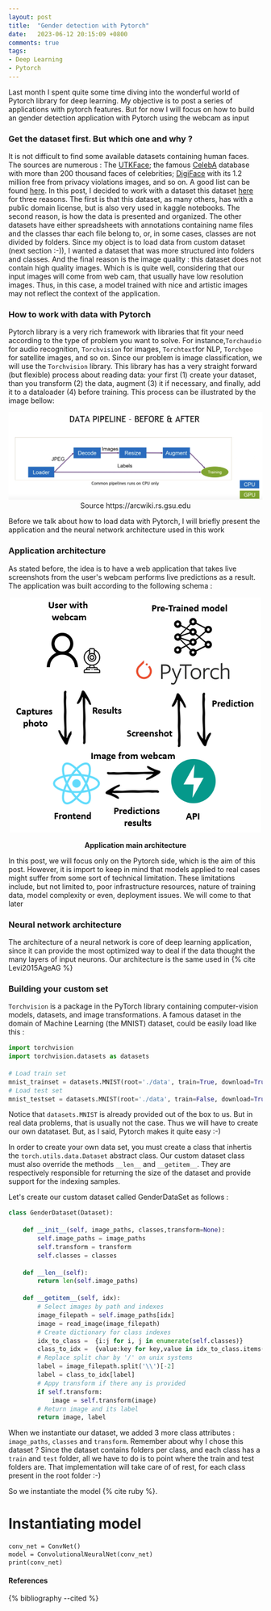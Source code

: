 ```yaml
---
layout: post
title:  "Gender detection with Pytorch"
date:   2023-06-12 20:15:09 +0800
comments: true
tags:
- Deep Learning
- Pytorch
---
```

Last month I spent quite some time diving into the wonderful world of Pytorch library for deep learning. My objective is to post a series of applications with pytorch features. But for now I will focus on how to build an gender detection application with Pytorch using the webcam as input

### Get the dataset first. But which one and why ?

It is not difficult to find some available datasets containing human faces. The sources are numerous : The [UTKFace](https://susanqq.github.io/UTKFace/); the famous [CelebA](https://mmlab.ie.cuhk.edu.hk/projects/CelebA.html) database with more than 200 thousand faces of celebrities; [DigiFace](https://github.com/microsoft/DigiFace1M) with its 1.2 million free from privacy violations images, and so on. A good list can be found [here](https://datagen.tech/blog/face-datasets/). In this post, I decided to work with a dataset this dataset [here](https://www.kaggle.com/datasets/ashwingupta3012/male-and-female-faces-dataset/data) for three reasons. The first is that this dataset, as many others, has  with a public domain license, but is also very used in kaggle notebooks. The second reason, is how the data is presented and organized.  The other datasets have either spreadsheets with annotations containing name files and the classes thar each file belong to, or, in some cases, classes are not divided by folders. Since my object is to load data from custom dataset (next section :-)), I wanted a dataset that was more structured into folders and classes. And the final reason is the image quality : this dataset does not contain high quality images. Which is is quite well, considering that our input images will come from web cam, that usually have low resolution images. Thus, in this case, a model trained with nice and artistic images may not reflect the context of the application. 


### How to work with data with Pytorch

Pytorch library is a very rich framework with libraries that fit your need according to the type of problem you want to solve. For instance,`Torchaudio` for audio recognition, `Torchvision` for images, `Torchtext`for NLP, `Torchgeo` for satellite images, and so on. Since our problem is image classification, we will use the `Torchvision` library. This library has has a very straight forward (but flexible) process about reading data: your first (1) create your dataset, than you transform (2) the data, augment (3) it if necessary, and finally, add it to a dataloader (4) before training. This process can be illustrated by the image bellow: 

<p align="center">
  <img src="/img/posts/gender_detect/basic_dataloader_pipeline.png">
  Source https://arcwiki.rs.gsu.edu
</p>

Before we talk about how to load data with Pytorch, I will briefly present the application and the neural network architecture used in this work 

### Application architecture

As stated before, the idea is to have a web application that takes live screenshots from the user's webcam performs live predictions as a result. The application was built according to the following schema :

<p align="center">
  <img src="/img/posts/gender_detect/app1_architecture.png" width="500">
  <p align="center"><strong>Application main architecture</strong></p>
</p>

In this post, we will focus only on the Pytorch side, which is the aim of this post. However, it is import to keep in mind that models applied to real cases might suffer from some sort of technical limitation. These limitations include, but not limited to, poor infrastructure resources, nature of training data, model complexity or even, deployment issues. We will come to that later

### Neural network architecture

The architecture of a neural network is core of deep learning application, since it can provide the most optimized way to deal if the data thought the many layers of input neurons. Our architecture is the same used in {% cite Levi2015AgeAG %}

### Building your custom set

`Torchvision` is a package in the PyTorch library containing computer-vision models, datasets, and image transformations. A famous dataset in the domain of Machine Learning (the MNIST) dataset, could be easily load like this : 

```python
import torchvision
import torchvision.datasets as datasets

# Load train set
mnist_trainset = datasets.MNIST(root='./data', train=True, download=True, transform=None)
# Load test set
mnist_testset = datasets.MNIST(root='./data', train=False, download=True, transform=None)
```

Notice that `datasets.MNIST` is already provided out of the box to us. But in real data problems, that is usually not the case. Thus we will have to create our own datataset. But, as I said, Pytorch makes it quite easy :-)

In order to create your own data set, you must create a class that inhertis the `torch.utils.data.Dataset` abstract class. Our custom dataset class must also override the methods `__len__`  and `__getitem__`. They are respectively responsible for returning the size of the dataset and provide support for the indexing samples. 

Let's create our custom dataset called GenderDataSet as follows :

```python
class GenderDataset(Dataset):

    def __init__(self, image_paths, classes,transform=None):
        self.image_paths = image_paths
        self.transform = transform
        self.classes = classes

    def __len__(self):
        return len(self.image_paths)

    def __getitem__(self, idx):
        # Select images by path and indexes
        image_filepath = self.image_paths[idx]
        image = read_image(image_filepath)
        # Create dictionary for class indexes
        idx_to_class =  {i:j for i, j in enumerate(self.classes)}
        class_to_idx =  {value:key for key,value in idx_to_class.items()}
        # Replace split char by '/' on unix systems
        label = image_filepath.split('\\')[-2]
        label = class_to_idx[label]
        # Appy transform if there any is provided
        if self.transform:
            image = self.transform(image)
        # Return image and its label
        return image, label
```
When we instantiate our dataset, we added 3 more class attributes : `image_paths`, `classes` and `transform`. Remember about why I chose this dataset ? Since the dataset contains folders per class, and each class has a `train` and `test` folder, all we have to do is to point where the train and test folders are. That implementation will take care of of rest, for each class present in the root folder :-)

So we instantiate the model {% cite ruby %}.

   #  Instantiating model
    conv_net = ConvNet()
    model = ConvolutionalNeuralNet(conv_net)
    print(conv_net)
    

#### References

{% bibliography --cited %}


